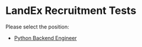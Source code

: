 # LandEx Recruitment Tests

Please select the position:

* [Python Backend Engineer](backed-python/test-python-backend-engineer.md)
